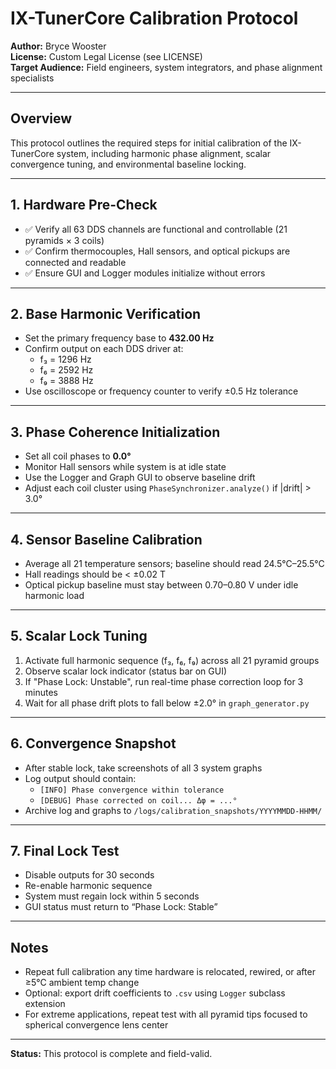 # IX-TunerCore Calibration Protocol  
**Author:** Bryce Wooster  
**License:** Custom Legal License (see LICENSE)  
**Target Audience:** Field engineers, system integrators, and phase alignment specialists  

---

## Overview  
This protocol outlines the required steps for initial calibration of the IX-TunerCore system, including harmonic phase alignment, scalar convergence tuning, and environmental baseline locking.

---

## 1. Hardware Pre-Check

- ✅ Verify all 63 DDS channels are functional and controllable (21 pyramids × 3 coils)
- ✅ Confirm thermocouples, Hall sensors, and optical pickups are connected and readable
- ✅ Ensure GUI and Logger modules initialize without errors

---

## 2. Base Harmonic Verification

- Set the primary frequency base to **432.00 Hz**
- Confirm output on each DDS driver at:
  - f₃ = 1296 Hz
  - f₆ = 2592 Hz
  - f₉ = 3888 Hz  
- Use oscilloscope or frequency counter to verify ±0.5 Hz tolerance

---

## 3. Phase Coherence Initialization

- Set all coil phases to **0.0°**
- Monitor Hall sensors while system is at idle state
- Use the Logger and Graph GUI to observe baseline drift
- Adjust each coil cluster using `PhaseSynchronizer.analyze()` if |drift| > 3.0°

---

## 4. Sensor Baseline Calibration

- Average all 21 temperature sensors; baseline should read 24.5°C–25.5°C
- Hall readings should be < ±0.02 T
- Optical pickup baseline must stay between 0.70–0.80 V under idle harmonic load

---

## 5. Scalar Lock Tuning

1. Activate full harmonic sequence (f₃, f₆, f₉) across all 21 pyramid groups  
2. Observe scalar lock indicator (status bar on GUI)  
3. If "Phase Lock: Unstable", run real-time phase correction loop for 3 minutes  
4. Wait for all phase drift plots to fall below ±2.0° in `graph_generator.py`

---

## 6. Convergence Snapshot

- After stable lock, take screenshots of all 3 system graphs  
- Log output should contain:
  - `[INFO] Phase convergence within tolerance`
  - `[DEBUG] Phase corrected on coil... Δφ = ...°`
- Archive log and graphs to `/logs/calibration_snapshots/YYYYMMDD-HHMM/`

---

## 7. Final Lock Test

- Disable outputs for 30 seconds
- Re-enable harmonic sequence  
- System must regain lock within 5 seconds  
- GUI status must return to “Phase Lock: Stable”

---

## Notes  

- Repeat full calibration any time hardware is relocated, rewired, or after ≥5°C ambient temp change  
- Optional: export drift coefficients to `.csv` using `Logger` subclass extension  
- For extreme applications, repeat test with all pyramid tips focused to spherical convergence lens center

---

**Status:** This protocol is complete and field-valid.
